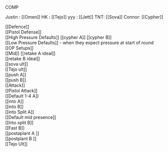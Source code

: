 

COMP

Justin : [[Omen]]
HK : [[Tejo]]
yyy : [[Jett]]
TNT: [[Sova]]
Connor: [[Cypher]]


  [[Defence]]			
	[[Pistol Defense]]		
	[[High Pressure Defaults]]
		[[cypher A]]
		[[cypher B]]	
	[[Low Pressure Defaults]]	- when they expect pressure at start of round		
	[[OP Setups]]		
		[[Mid]]	
	[[retake A ideal]]		
	[[retake B ideal]]		
	[[sova ult]]		
	[[Tejo ult]]		
	[[push A]] 		
	[[push B]]				
[[Attack]]			
	[[Pistol Attack]]		
	[[Default 1-4 A]]		
		[[into A]]	
		[[into B]]	
		[[into Split A]]	
	[[Default mid presence]]	
		[[Into split B]]			
	[[Fast B]]		
	[[postaplant A	]]	
	[[postplant B	]]	
	[[Tejo Ult]]
